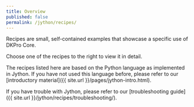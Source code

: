 ```yaml
---
title: Overview
published: false
permalink: /jython/recipes/
---
```


Recipes are small, self-contained examples that showcase a specific use of DKPro Core. 

Choose one of the recipes to the right to view it in detail.

The recipes listed here are based on the Python language as implemented in Jython. If you have not
used this language before, please refer to our [introductory material]({{ site.url }}/pages/jython-intro.html).

If you have trouble with Jython, please refer to our 
[troubleshooting guide]({{ site.url }}/jython/recipes/troubleshooting/).
